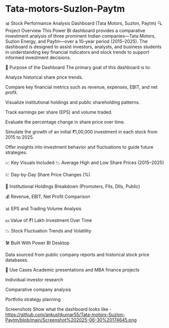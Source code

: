 # Tata-motors-Suzlon-Paytm
📊 Stock Performance Analysis Dashboard (Tata Motors, Suzlon, Paytm)
🔍 Project Overview
This Power BI dashboard provides a comparative investment analysis of three prominent Indian companies—Tata Motors, Suzlon Energy, and Paytm—over a 10-year period (2015–2025). The dashboard is designed to assist investors, analysts, and business students in understanding key financial indicators and stock trends to support informed investment decisions.

🎯 Purpose of the Dashboard
The primary goal of this dashboard is to:

Analyze historical share price trends.

Compare key financial metrics such as revenue, expenses, EBIT, and net profit.

Visualize institutional holdings and public shareholding patterns.

Track earnings per share (EPS) and volume traded.

Evaluate the percentage change in share price over time.

Simulate the growth of an initial ₹1,00,000 investment in each stock from 2015 to 2025.

Offer insights into investment behavior and fluctuations to guide future strategies.

📈 Key Visuals Included
📉 Average High and Low Share Prices (2015–2025)

💹 Day-by-Day Share Price Changes (%)

💼 Institutional Holdings Breakdown (Promoters, FIIs, DIIs, Public)

💰 Revenue, EBIT, Net Profit Comparison

📊 EPS and Trading Volume Analysis

💵 Value of ₹1 Lakh Investment Over Time

📉 Stock Fluctuation Trends and Volatility

🛠️ Built With
Power BI Desktop

Data sourced from public company reports and historical stock price databases.

📌 Use Cases
Academic presentations and MBA finance projects

Individual investor research

Comparative company analysis

Portfolio strategy planning

Screenshots
Show what the dashboard looks like - https://github.com/ankushkumar55/Tata-motors-Suzlon-Paytm/blob/main/Screenshot%202025-06-30%20174645.png

